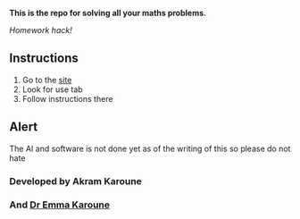 

**This is the repo for solving all your maths problems.**

*Homework hack!*

## Instructions
1. Go to the [site](https://akbanana7.github.io/MathsAutoCalculationAI/)
2. Look for use tab
3. Follow instructions there

## Alert
The AI and software is not done yet as of the writing of this so please do not hate

### Developed by Akram Karoune
### And [Dr Emma Karoune](https://www.turing.ac.uk/people/research-associates/emma-karoune)
